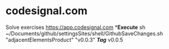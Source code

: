 # codesignal.com
Solve exercises https://app.codesignal.com
***Execute**
    sh ~/Documents/github/settingsSites/shell/GithubSaveChanges.sh "adjacentElementsProduct" "v0.0.3"
***Tag***
v0.0.5
